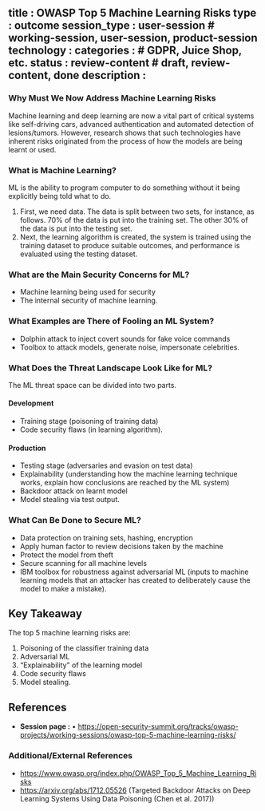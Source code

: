 title        	: OWASP Top 5 Machine Learning Risks
type         	: outcome
session_type 	: user-session   # working-session, user-session, product-session
technology	:
categories   	:                  	# GDPR, Juice Shop, etc.
status      	: review-content           	# draft, review-content, done
description	:
---

### Why Must We Now Address Machine Learning Risks

Machine learning and deep learning are now a vital part of critical systems like self-driving cars, advanced authentication and automated detection of lesions/tumors. However, research shows that such technologies have inherent risks originated from the process of how the models are being learnt or used.
 
### What is Machine Learning?

ML is the ability to program computer to do something without it being explicitly being told what to do. 

1. First, we need data. The data is split between two sets, for instance, as follows. 70% of the data is put into the training set. The other 30% of the data is put into the testing set.
2. Next, the learning algorithm is created, the system is trained using the training dataset to produce suitable outcomes, and performance is evaluated using the testing dataset.

### What are the Main Security Concerns for ML?

- Machine learning being used for security
- The internal security of machine learning.

### What Examples are There of Fooling an ML System?

- Dolphin attack to inject covert sounds for fake voice commands
- Toolbox to attack models, generate noise, impersonate celebrities.

### What Does the Threat Landscape Look Like for ML?

The ML threat space can be divided into two parts.

#### Development

- Training stage (poisoning of training data)
- Code security flaws (in learning algorithm). 

#### Production

- Testing stage (adversaries and evasion on test data)
- Explainability (understanding how the machine learning technique works, explain how conclusions are reached by the ML system)
- Backdoor attack on learnt model
- Model stealing via test output.

### What Can Be Done to Secure ML?

- Data protection on training sets, hashing, encryption
- Apply human factor to review decisions taken by the machine
- Protect the model from theft
- Secure scanning for all machine levels
- IBM toolbox for robustness against adversarial ML (inputs to machine learning models that an attacker has created to deliberately cause the model to make a mistake).

## Key Takeaway

The top 5 machine learning risks are:

1. Poisoning of the classifier training data
2. Adversarial ML
3. “Explainability" of the learning model
4. Code security flaws
5. Model stealing.

## References
- **Session page :** •	https://open-security-summit.org/tracks/owasp-projects/working-sessions/owasp-top-5-machine-learning-risks/

### Additional/External References
- https://www.owasp.org/index.php/OWASP_Top_5_Machine_Learning_Risks
- https://arxiv.org/abs/1712.05526 (Targeted Backdoor Attacks on Deep Learning Systems Using Data Poisoning (Chen et al. 2017))
